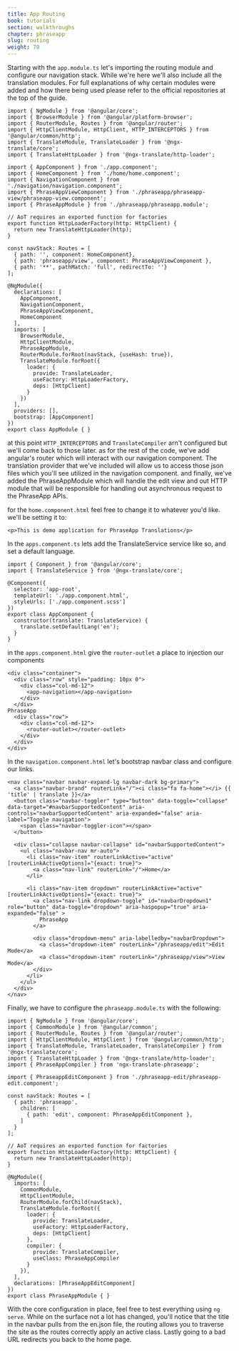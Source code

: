 ```yaml
---
title: App Routing
book: tutorials
section: walkthroughs
chapter: phraseapp
slug: routing
weight: 70
---
```

Starting with the `app.module.ts` let's importing the routing module and configure our navigation stack. While we're here 
we'll also include all the translation modules. For full explanations of why certain modules were added and
how there being used please refer to the official repositories at the top of the guide. 

```
import { NgModule } from '@angular/core';
import { BrowserModule } from '@angular/platform-browser';
import { RouterModule, Routes } from '@angular/router';
import { HttpClientModule, HttpClient, HTTP_INTERCEPTORS } from '@angular/common/http';
import { TranslateModule, TranslateLoader } from '@ngx-translate/core';
import { TranslateHttpLoader } from '@ngx-translate/http-loader';

import { AppComponent } from './app.component';
import { HomeComponent } from './home/home.component';
import { NavigationComponent } from './navigation/navigation.component';
import { PhraseAppViewComponent } from './phraseapp/phraseapp-view/phraseapp-view.component';
import { PhraseAppModule } from './phraseapp/phraseapp.module';

// AoT requires an exported function for factories
export function HttpLoaderFactory(http: HttpClient) {
  return new TranslateHttpLoader(http);
}

const navStack: Routes = [
  { path: '', component: HomeComponent},
  { path: 'phraseapp/view', component: PhraseAppViewComponent },
  { path: '**', pathMatch: 'full', redirectTo: ''}
];

@NgModule({
  declarations: [
    AppComponent,
    NavigationComponent,
    PhraseAppViewComponent,
    HomeComponent
  ],
  imports: [
    BrowserModule,
    HttpClientModule,
    PhraseAppModule,
    RouterModule.forRoot(navStack, {useHash: true}),
    TranslateModule.forRoot({
      loader: {
        provide: TranslateLoader,
        useFactory: HttpLoaderFactory,
        deps: [HttpClient]
      }
    })
  ],
  providers: [],
  bootstrap: [AppComponent]
})
export class AppModule { }
```

at this point `HTTP_INTERCEPTORS` and `TranslateCompiler` arn't configured but we'll come back to those later. 
as for the rest of the code, we've add angular's router which will interact with our navigation component.
The translation provider that we've included will allow us to access those json files which you'll see utilized
in the navigation component. and finally, we've added the PhraseAppModule which will handle the edit view and out HTTP
module that will be responsible for handling out asynchronous request to the PhraseApp APIs.  

for the `home.component.html` feel free to change it to whatever you'd like. we'll be setting it to:

```
<p>This is demo application for PhraseApp Translations</p>
```

In the `apps.component.ts` lets add the TranslateService service like so, and set a default language. 

```
import { Component } from '@angular/core';
import { TranslateService } from '@ngx-translate/core';

@Component({
  selector: 'app-root',
  templateUrl: './app.component.html',
  styleUrls: ['./app.component.scss']
})
export class AppComponent {
  constructor(translate: TranslateService) {
    translate.setDefaultLang('en');
  }
}
```

in the `apps.component.html` give the `router-outlet` a place to injection our components

```
<div class="container">
  <div class="row" style="padding: 10px 0">
    <div class="col-md-12">
      <app-navigation></app-navigation>
    </div>
  </div>
PhraseApp
  <div class="row">
    <div class="col-md-12">
      <router-outlet></router-outlet>
    </div>
  </div>
</div>
```

In the `navigation.component.html` let's bootstrap navbar class and configure our links.

```
<nav class="navbar navbar-expand-lg navbar-dark bg-primary">
  <a class="navbar-brand" routerLink="/"><i class="fa fa-home"></i> {{ 'title' | translate }}</a>
  <button class="navbar-toggler" type="button" data-toggle="collapse" data-target="#navbarSupportedContent" aria-controls="navbarSupportedContent" aria-expanded="false" aria-label="Toggle navigation">
    <span class="navbar-toggler-icon"></span>
  </button>

  <div class="collapse navbar-collapse" id="navbarSupportedContent">
    <ul class="navbar-nav mr-auto">
      <li class="nav-item" routerLinkActive="active" [routerLinkActiveOptions]="{exact: true}">
        <a class="nav-link" routerLink="/">Home</a>
      </li>

      <li class="nav-item dropdown" routerLinkActive="active" [routerLinkActiveOptions]="{exact: true}">
        <a class="nav-link dropdown-toggle" id="navbarDropdown1" role="button" data-toggle="dropdown" aria-haspopup="true" aria-expanded="false" >
          PhraseApp
        </a>

        <div class="dropdown-menu" aria-labelledby="navbarDropdown">
          <a class="dropdown-item" routerLink="/phraseapp/edit">Edit Mode</a>
          <a class="dropdown-item" routerLink="/phraseapp/view">View Mode</a>
        </div>
      </li>
    </ul>
  </div>
</nav>
```

Finally, we have to configure the `phraseapp.module.ts` with the following:

```
import { NgModule } from '@angular/core';
import { CommonModule } from '@angular/common';
import { RouterModule, Routes } from '@angular/router';
import { HttpClientModule, HttpClient } from '@angular/common/http';
import { TranslateModule, TranslateLoader, TranslateCompiler } from '@ngx-translate/core';
import { TranslateHttpLoader } from '@ngx-translate/http-loader';
import { PhraseAppCompiler } from 'ngx-translate-phraseapp';

import { PhraseappEditComponent } from './phraseapp-edit/phraseapp-edit.component';

const navStack: Routes = [
  { path: 'phraseapp',
    children: [
      { path: 'edit', component: PhraseAppEditComponent },
    ]
  }
];

// AoT requires an exported function for factories
export function HttpLoaderFactory(http: HttpClient) {
  return new TranslateHttpLoader(http);
}

@NgModule({
  imports: [
    CommonModule,
    HttpClientModule,
    RouterModule.forChild(navStack),
    TranslateModule.forRoot({
      loader: {
        provide: TranslateLoader,
        useFactory: HttpLoaderFactory,
        deps: [HttpClient]
      },
      compiler: {
        provide: TranslateCompiler,
        useClass: PhraseAppCompiler
      }
    }),
  ],
  declarations: [PhraseAppEditComponent]
})
export class PhraseAppModule { }
```

With the core configuration in place, feel free to  test everything using `ng serve`. While on the surface not a lot has changed,
you'll notice that the title in the navbar pulls from the en.json file, the routing allows you to traverse the site
as the routes correctly apply an active class. Lastly going to a bad URL redirects you back to the home page.



